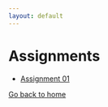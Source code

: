 ```yaml
---
layout: default 
---
```



# [](#assignments) Assignments

* [Assignment 01](./assets/assignments/01/assignment1)    


[Go back to home](./)

